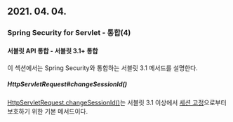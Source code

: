## 2021. 04. 04.

### Spring Security for Servlet - 통합(4)

#### 서블릿 API 통합 - 서블릿 3.1+ 통합

이 섹션에서는  Spring Security와 통합하는 서블릿 3.1 메서드를 설명한다.

##### HttpServletRequest#changeSessionId()

[HttpServletRequest.changeSessionId()][httpservletrequest-changesessionid]는 서블릿 3.1 이상에서 [세션 고정][session-fixation]으로부터 보호하기 위한 기본 메서드이다.



[httpservletrequest-changesessionid]: https://docs.oracle.com/javaee/7/api/javax/servlet/http/HttpServletRequest.html#changeSessionId()
[session-fixation]: https://docs.spring.io/spring-security/site/docs/5.4.1/reference/html5/#ns-session-fixation
